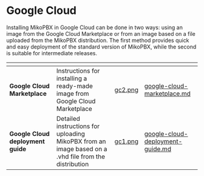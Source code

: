# Google Cloud

Installing MikoPBX in Google Cloud can be done in two ways: using an image from the Google Cloud Marketplace or from an image based on a file uploaded from the MikoPBX distribution. The first method provides quick and easy deployment of the standard version of MikoPBX, while the second is suitable for intermediate releases.

<table data-view="cards"><thead><tr><th></th><th></th><th data-hidden data-card-cover data-type="files"></th><th data-hidden data-card-target data-type="content-ref"></th></tr></thead><tbody><tr><td><strong>Google Cloud Marketplace</strong></td><td>Instructions for installing a ready-made image from Google Cloud Marketplace</td><td><a href="../../../.gitbook/assets/gc2.png">gc2.png</a></td><td><a href="google-cloud-marketplace.md">google-cloud-marketplace.md</a></td></tr><tr><td><strong>Google Cloud deployment guide</strong></td><td>Detailed instructions for uploading MikoPBX from an image based on a .vhd file from the distribution</td><td><a href="../../../.gitbook/assets/gc1.png">gc1.png</a></td><td><a href="google-cloud-deployment-guide.md">google-cloud-deployment-guide.md</a></td></tr></tbody></table>
